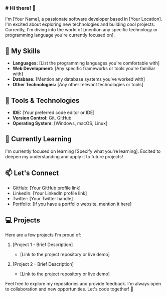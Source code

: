 ### # Hi there! 👋

I'm [Your Name], a passionate software developer based in [Your Location]. I'm excited about exploring new technologies and building cool projects. Currently, I'm diving into the world of [mention any specific technology or programming language you're currently focused on].

## 🚀 My Skills

- **Languages:** [List the programming languages you're comfortable with]
- **Web Development:** [Any specific frameworks or tools you're familiar with]
- **Database:** [Mention any database systems you've worked with]
- **Other Technologies:** [Any other relevant technologies or tools]

## 🔧 Tools & Technologies

- **IDE:** [Your preferred code editor or IDE]
- **Version Control:** Git, GitHub
- **Operating System:** [Windows, macOS, Linux]

## 🌱 Currently Learning

I'm currently focused on learning [Specify what you're learning]. Excited to deepen my understanding and apply it to future projects!

## 📫 Let's Connect

- GitHub: [Your GitHub profile link]
- LinkedIn: [Your LinkedIn profile link]
- Twitter: [Your Twitter handle]
- Portfolio: [If you have a portfolio website, mention it here]

## 💻 Projects

Here are a few projects I'm proud of:

1. [Project 1 - Brief Description]
   - [Link to the project repository or live demo]

2. [Project 2 - Brief Description]
   - [Link to the project repository or live demo]

Feel free to explore my repositories and provide feedback. I'm always open to collaboration and new opportunities. Let's code together! 🚀


<!--
**SIERRAT0NIN/SIERRAT0NIN** is a ✨ _special_ ✨ repository because its `README.md` (this file) appears on your GitHub profile.

Here are some ideas to get you started:

- 🔭 I’m currently working on ...
- 🌱 I’m currently learning ...
- 👯 I’m looking to collaborate on ...
- 🤔 I’m looking for help with ...
- 💬 Ask me about ...
- 📫 How to reach me: ...
- 😄 Pronouns: ...
- ⚡ Fun fact: ...
-->
